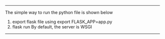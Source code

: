 ---
The simple way to run the python file is shown below
1) export flask file using  export FLASK_APP=app.py
2) flask run
By default, the server is WSGI
---